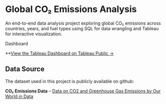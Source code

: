 # Global CO₂ Emissions Analysis

An end-to-end data analysis project exploring global CO₂ emissions across countries, years, and fuel types using SQL for data wrangling and Tableau for interactive visualization.

Dashboard

**[View the Tableau Dashboard on Tableau Public →](https://public.tableau.com/app/profile/chris.chugg/viz/co2_emissions_17528740903470/Dashboard1)

## Data Source

The dataset used in this project is publicly available on github:

**CO₂ Emissions Data** – [Data on CO2 and Greenhouse Gas Emissions by Our World in Data](https://github.com/owid/co2-data)

